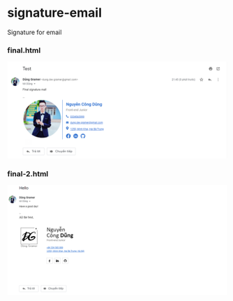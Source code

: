 # signature-email
Signature for email

### final.html
<img src="https://raw.githubusercontent.com/DungGramer/signature-email/master/public/img/preview.png" />

### final-2.html
<img src="https://raw.githubusercontent.com/DungGramer/signature-email/master/public/img/preview-2.png" />

